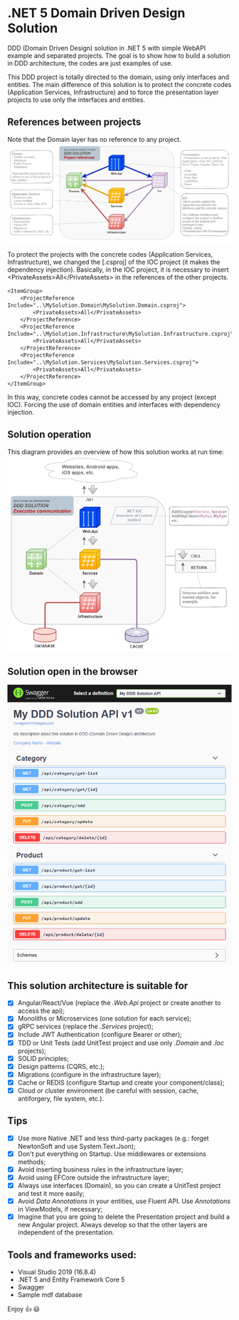 # .NET 5 Domain Driven Design Solution
DDD (Domain Driven Design) solution in .NET 5 with simple WebAPI example and separated projects.
The goal is to show how to build a solution in DDD architecture, the codes are just examples of use.

This DDD project is totally directed to the domain, using only interfaces and entities.
The main difference of this solution is to protect the concrete codes (Application Services, Infrastructure) and to force the presentation layer projects to use only the interfaces and entities.

## References between projects
Note that the Domain layer has no reference to any project.
![projects references](https://raw.githubusercontent.com/hernaski/Domain-Driven-Design-Solution/master/readme-diagram-references.png)

To protect the projects with the concrete codes (Application Services, Infrastructure), we changed the [.csproj] of the IOC project (it makes the dependency injection). Basically, in the IOC project, it is necessary to insert &lt;PrivateAssets&gt;All&lt;/PrivateAssets&gt; in the references of the other projects.

	<ItemGroup>
		<ProjectReference Include="..\MySolution.Domain\MySolution.Domain.csproj">
			<PrivateAssets>All</PrivateAssets>
		</ProjectReference>
		<ProjectReference Include="..\MySolution.Infrastructure\MySolution.Infrastructure.csproj">
			<PrivateAssets>All</PrivateAssets>
		</ProjectReference>
		<ProjectReference Include="..\MySolution.Services\MySolution.Services.csproj">
			<PrivateAssets>All</PrivateAssets>
		</ProjectReference>
	</ItemGroup>

In this way, concrete codes cannot be accessed by any project (except IOC). Forcing the use of domain entities and interfaces with dependency injection.

## Solution operation
This diagram provides an overview of how this solution works at run time:
![solution operation](https://raw.githubusercontent.com/hernaski/Domain-Driven-Design-Solution/master/readme-diagram-operation.png)

## Solution open in the browser
![webapi](https://raw.githubusercontent.com/hernaski/Domain-Driven-Design-Solution/master/readme-swagger.png)

## This solution architecture is suitable for
- [x] Angular/React/Vue (replace the *.Web.Api* project or create another to access the api);
- [x] Monoliths or Microservices (one solution for each service);
- [x] gRPC services (replace the *.Services* project);
- [x] Include JWT Authentication (configure Bearer or other);
- [x] TDD or Unit Tests (add UnitTest project and use only *.Domain* and *.Ioc* projects);
- [x] SOLID principles;
- [x] Design patterns (CQRS, etc.);
- [x] Migrations (configure in the infrastructure layer);
- [x] Cache or REDIS (configure Startup and create your component/class);
- [x] Cloud or cluster environment (be careful with session, cache, antiforgery, file system, etc.).

## Tips
- [x] Use more Native .NET and less third-party packages (e.g.: forget NewtonSoft and use System.Text.Json);
- [x] Don't put everything on Startup. Use middlewares or extensions methods;
- [x] Avoid inserting business rules in the infrastructure layer;
- [x] Avoid using EFCore outside the infrastructure layer;
- [x] Always use interfaces (Domain), so you can create a UnitTest project and test it more easily;
- [x] Avoid *Data Annotations* in your entities, use Fluent API. Use *Annotations* in ViewModels, if necessary;
- [x] Imagine that you are going to delete the Presentation project and build a new Angular project. Always develop so that the other layers are independent of the presentation.

## Tools and frameworks used:
- Visual Studio 2019 (16.8.4)
- .NET 5 and Entity Framework Core 5
- Swagger
- Sample mdf database

Enjoy :+1:
:smiley:
